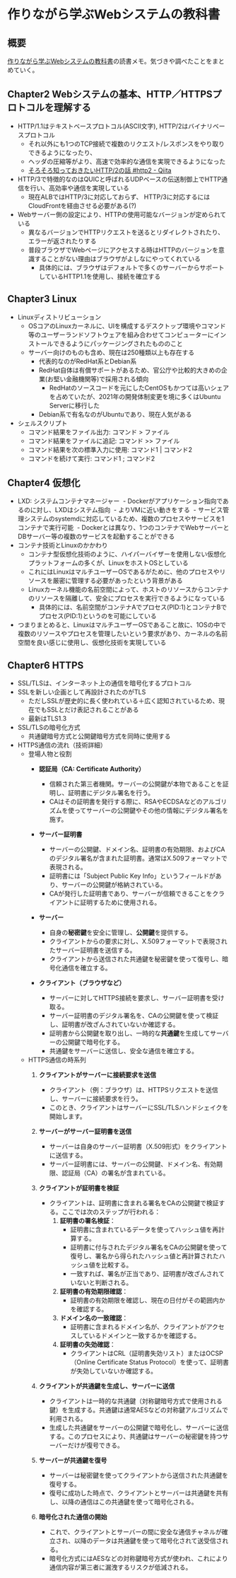 # 作りながら学ぶWebシステムの教科書

## 概要

[作りながら学ぶWebシステムの教科書](https://info.nikkeibp.co.jp/media/LIN/atcl/books/081600038/)の読書メモ。気づきや調べたことをまとめていく。

## Chapter2 Webシステムの基本、HTTP／HTTPSプロトコルを理解する

- HTTP/1.1はテキストベースプロトコル(ASCII文字), HTTP/2はバイナリベースプロトコル
  - それ以外にも1つのTCP接続で複数のリクエスト/レスポンスをやり取りできるようになったり、
  - ヘッダの圧縮等がより、高速で効率的な通信を実現できるようになった
  - [そろそろ知っておきたいHTTP/2の話 #http2 - Qiita](https://qiita.com/mogamin3/items/7698ee3336c70a482843#1%E3%81%A4%E3%81%AEtcp%E6%8E%A5%E7%B6%9A)
- HTTP/3で特徴的なのはQUICと呼ばれるUDPベースの伝送制御上でHTTP通信を行い、高効率や通信を実現している
  - 現在ALBではHTTP/3に対応しておらず、 HTTP/3に対応するにはCloudFrontを経由させる必要がある(?)
- Webサーバー側の設定により、HTTPの使用可能なバージョンが定められている
  - 異なるバージョンでHTTPリクエストを送るとリダイレクトされたり、エラーが返されたりする
  - 普段ブラウザでWebページにアクセスする時はHTTPのバージョンを意識することがない理由はブラウザがよしなにやってくれている
    - 具体的には、ブラウザはデフォルトで多くのサーバーからサポートしているHTTP1.1を使用し、接続を確立する

## Chapter3 Linux

- Linuxディストリビューション
  - OSコアのLinuxカーネルに、UIを構成するデスクトップ環境やコマンド等のユーザーランドソフトウェアを組み合わせてコンピューターにインストールできるようにパッケージングされたもののこと
  - サーバー向けのものも含め、現在は250種類以上も存在する
    - 代表的なのがRedHat系とDebian系
    - RedHat自体は有償サポートがあるため、官公庁や比較的大きめの企業(お堅い金融機関等)で採用される傾向
      - RedHatのソースコードを元にしたCentOSもかつては高いシェアを占めていたが、2021年の開発体制変更を境に多くはUbuntu Serverに移行した
    - Debian系で有名なのがUbuntuであり、現在人気がある
- シェルスクリプト
  - コマンド結果をファイル出力: コマンド > ファイル
  - コマンド結果をファイルに追記: コマンド >> ファイル
  - コマンド結果を次の標準入力に使用: コマンド1 | コマンド2
  - コマンドを続けて実行: コマンド1 ; コマンド2

## Chapter4 仮想化

- LXD: システムコンテナマネージャー
   - Dockerがアプリケーション指向であるのに対し、LXDはシステム指向
   - よりVMに近い動きをする
   - サービス管理システムのsystemdに対応しているため、複数のプロセスやサービスを1コンテナで実行可能
     - Dockerとは異なり、1つのコンテナでWebサーバーとDBサーバー等の複数のサービスを起動することができる
- コンテナ技術とLinuxのかかわり
  - コンテナ型仮想化技術のように、ハイパーバイザーを使用しない仮想化プラットフォームの多くが、LinuxをホストOSとしている
  - これにはLinuxはマルチユーザーOSであるがために、他のプロセスやリソースを厳密に管理する必要があったという背景がある
  - Linuxカーネル機能の名前空間によって、ホストのリソースからコンテナのリソースを隔離して、安全にプロセスを実行できるようになっている
    - 具体的には、名前空間がコンテナAでプロセス(PID:1)とコンテナBでプロセス(PID:1)というのを可能にしている
- つまりまとめると、LinuxはマルチユーザーOSであること故に、1OSの中で複数のリソースやプロセスを管理したいという要求があり、カーネルの名前空間を良い感じに使用し、仮想化技術を実現している

## Chapter6 HTTPS

- SSL/TLSは、インターネット上の通信を暗号化するプロトコル
- SSLを新しい企画として再設計されたのがTLS
  - ただしSSLが歴史的に長く使われている＋広く認知されているため、現在でもSSLとだけ表記されることがある
  - 最新はTLS1.3
- SSL/TLSの暗号化方式
  - 共通鍵暗号方式と公開鍵暗号方式を同時に使用する
- HTTPS通信の流れ（技術詳細）
  - 登場人物と役割
    - **認証局（CA: Certificate Authority）**
      - 信頼された第三者機関。サーバーの公開鍵が本物であることを証明し、証明書にデジタル署名を行う。
      - CAはその証明書を発行する際に、RSAやECDSAなどのアルゴリズムを使ってサーバーの公開鍵やその他の情報にデジタル署名を施す。

    - **サーバー証明書**
      - サーバーの公開鍵、ドメイン名、証明書の有効期限、およびCAのデジタル署名が含まれた証明書。通常はX.509フォーマットで表現される。
      - 証明書には「Subject Public Key Info」というフィールドがあり、サーバーの公開鍵が格納されている。
      - CAが発行した証明書であり、サーバーが信頼できることをクライアントに証明するために使用される。

    - **サーバー**
      - 自身の**秘密鍵**を安全に管理し、**公開鍵**を提供する。
      - クライアントからの要求に対し、X.509フォーマットで表現されたサーバー証明書を送信する。
      - クライアントから送信された共通鍵を秘密鍵を使って復号し、暗号化通信を確立する。

    - **クライアント（ブラウザなど）**
      - サーバーに対してHTTPS接続を要求し、サーバー証明書を受け取る。
      - サーバー証明書のデジタル署名を、CAの公開鍵を使って検証し、証明書が改ざんされていないか確認する。
      - 証明書から公開鍵を取り出し、一時的な**共通鍵**を生成してサーバーの公開鍵で暗号化する。
      - 共通鍵をサーバーに送信し、安全な通信を確立する。
  - HTTPS通信の時系列
    1. **クライアントがサーバーに接続要求を送信**
       - クライアント（例：ブラウザ）は、HTTPSリクエストを送信し、サーバーに接続要求を行う。
       - このとき、クライアントはサーバーにSSL/TLSハンドシェイクを開始します。

    2. **サーバーがサーバー証明書を送信**
       - サーバーは自身のサーバー証明書（X.509形式）をクライアントに送信する。
       - サーバー証明書には、サーバーの公開鍵、ドメイン名、有効期限、認証局（CA）の署名が含まれている。

    3. **クライアントが証明書を検証**
       - クライアントは、証明書に含まれる署名をCAの公開鍵で検証する。ここでは次のステップが行われる：
         1. **証明書の署名検証**：
            - 証明書に含まれているデータを使ってハッシュ値を再計算する。
            - 証明書に付与されたデジタル署名をCAの公開鍵を使って復号し、署名から得られたハッシュ値と再計算されたハッシュ値を比較する。
            - 一致すれば、署名が正当であり、証明書が改ざんされていないと判断される。
         2. **証明書の有効期限確認**：
            - 証明書の有効期限を確認し、現在の日付がその範囲内かを確認する。
         3. **ドメイン名の一致確認**：
            - 証明書に含まれるドメイン名が、クライアントがアクセスしているドメインと一致するかを確認する。
         4. **証明書の失効確認**：
            - クライアントはCRL（証明書失効リスト）またはOCSP（Online Certificate Status Protocol）を使って、証明書が失効していないか確認する。

    4. **クライアントが共通鍵を生成し、サーバーに送信**
       - クライアントは一時的な共通鍵（対称鍵暗号方式で使用される鍵）を生成する。共通鍵は通常AESなどの対称鍵アルゴリズムで利用される。
       - 生成した共通鍵をサーバーの公開鍵で暗号化し、サーバーに送信する。このプロセスにより、共通鍵はサーバーの秘密鍵を持つサーバーだけが復号できる。

    5. **サーバーが共通鍵を復号**
       - サーバーは秘密鍵を使ってクライアントから送信された共通鍵を復号する。
       - 復号に成功した時点で、クライアントとサーバーは共通鍵を共有し、以降の通信はこの共通鍵を使って暗号化される。

    6. **暗号化された通信の開始**
       - これで、クライアントとサーバーの間に安全な通信チャネルが確立され、以降のデータは共通鍵を使って暗号化されて送受信される。
       - 暗号化方式にはAESなどの対称鍵暗号方式が使われ、これにより通信内容が第三者に漏洩するリスクが低減される。
